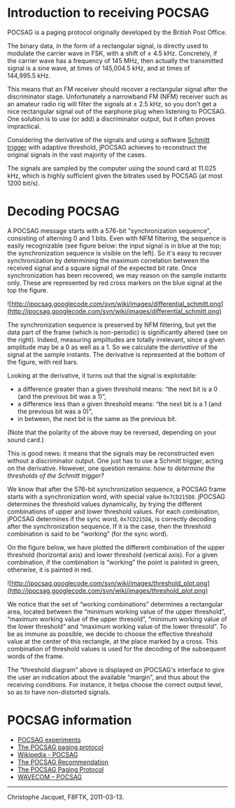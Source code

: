 # Introduction to receiving POCSAG #

POCSAG is a paging protocol originally developed by the British Post Office.

The binary data, in the form of a rectangular signal, is directly used to modulate the carrier wave in FSK, with a shift of ± 4.5 kHz. Concretely, if the carrier wave has a frequency of 145 MHz, then actually the transmitted signal is a sine wave, at times of 145,004.5 kHz, and at times of 144,995.5 kHz.

This means that an FM receiver should recover a rectangular signal after the discriminator stage. Unfortunately a narrowband FM (NFM) receiver such as an amateur radio rig will filter the signals at ± 2.5 kHz, so you don't get a nice rectangular signal out of the earphone plug when listening to POCSAG. One solution is to use (or add) a discriminator output, but it often proves impractical.

Considering the derivative of the signals and using a software [Schmitt trigger](http://en.wikipedia.org/wiki/Schmitt_trigger) with adaptive threshold, jPOCSAG achieves to reconstruct the original signals in the vast majority of the cases.

The signals are sampled by the computer using the sound card at 11.025 kHz, which is highly sufficient given the bitrates used by POCSAG (at most 1200 bit/s).

# Decoding POCSAG #

A POCSAG message starts with a 576-bit "synchronization sequence", consisting of alterning 0 and 1 bits. Even with NFM filtering, the sequence is easily recognizable (see figure below: the input signal is in blue at the top; the synchronization sequence is visible on the left). So it's easy to recover synchronization by determining the maximum correlation between the received signal and a square signal of the expected bit rate. Once synchronization has been recovered, we may reason on the sample instants only. These are represented by red cross markers on the blue signal at the top the figure.

![http://jpocsag.googlecode.com/svn/wiki/images/differential_schmitt.png](http://jpocsag.googlecode.com/svn/wiki/images/differential_schmitt.png)

The synchronization sequence is preserved by NFM filtering, but yet the data part of the frame (which is non-periodic) is significantly altered (see on the right). Indeed, measuring amplitudes are totally irrelevant, since a given amplitude may be a 0 as well as a 1. So we calculate the _derivative_ of the signal at the sample instants. The derivative is represented at the bottom of the figure, with red bars.

Looking at the derivative, it turns out that the signal is exploitable:
  * a difference greater than a given threshold means: “the next bit is a 0 (and the previous bit was a 1)”,
  * a difference less than a given threshold means: “the next bit is a 1 (and the previous bit was a 0)”,
  * in between, the next bit is the same as the previous bit.

(Note that the polarity of the above may be reversed, depending on your sound card.)

This is good news: it means that the signals may be reconstructed even without a discriminator output. One just has to use a Schmitt trigger, acting on the derivative. However, one question remains: _how to determine the thresholds of the Schmitt trigger?_

We know that after the 576-bit synchronization sequence, a POCSAG frame starts with a synchronization word, with special value `0x7CD215D8`. jPOCSAG determines the threshold values dynamically, by trying the different combinations of upper and lower threshold values. For each combination, jPOCSAG determines if the sync word, `0x7CD215D8`, is correctly decoding after the synchronization sequence. If it is the case, then the threshold combination is said to be “working” (for the sync word).

On the figure below, we have plotted the different combination of the upper threshold (horizontal axis) and lower threshold (vertical axis). For a given combination, if the combination is “working” the point is painted in green, otherwise, it is painted in red.

![http://jpocsag.googlecode.com/svn/wiki/images/threshold_plot.png](http://jpocsag.googlecode.com/svn/wiki/images/threshold_plot.png)

We notice that the set of “working combinations” determines a rectangular area, located between the “minimum working value of the upper threshold”, “maximum working value of the upper thresold”, “minimum working value of the lower threshold” and “maximum working value of the lower thresold”. To be as immune as possible, we decide to choose the effective threshold value at the center of this rectangle, at the place marked by a cross. This combination of threshold values is used for the decoding of the subsequent words of the frame.

The “threshold diagram” above is displayed on jPOCSAG's interface to give the user an indication about the available “margin”, and thus about the receiving conditions. For instance, it helps choose the correct output level, so as to have non-distorted signals.

# POCSAG information #

  * [POCSAG experiments](http://hem.passagen.se/communication/pocsag.html)
  * [The POCSAG paging protocol](http://www.braddye.com/epocsag.html)
  * [Wikipedia - POCSAG](http://en.wikipedia.org/wiki/POCSAG)
  * [The POCSAG Recommendation](http://www.braddye.com/pocsag.html)
  * [The POCSAG Paging Protocol](http://www.aaroncake.net/schoolpage/pocsag.htm)
  * [WAVECOM – POCSAG](http://www.wavecom.ch/onlinehelp/WCODE/default.htm?turl=WordDocuments%2Fpocsag.htm)


---

Christophe Jacquet, F8FTK, 2011-03-13.